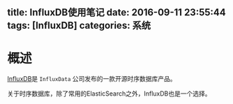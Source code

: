 title: InfluxDB使用笔记
date: 2016-09-11 23:55:44
tags: [InfluxDB]
categories: 系统
---

# 概述

[InfluxDB](https://www.influxdata.com/time-series-platform/influxdb/)是 `InfluxData` 公司发布的一款开源时序数据库产品。

关于时序数据库，除了常用的ElasticSearch之外，InfluxDB也是一个选择。


